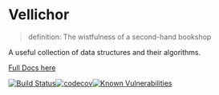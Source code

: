 # Vellichor

> definition: The wistfulness of a second-hand bookshop

A useful collection of data structures and their algorithms.

[Full Docs here](https://joegiralt.github.io/vellichor/index.html)

[![Build Status](https://travis-ci.com/joegiralt/vellichor.svg?branch=master)](https://travis-ci.com/joegiralt/vellichor)[![codecov](https://codecov.io/gh/joegiralt/vellichor/branch/master/graph/badge.svg)](https://codecov.io/gh/joegiralt/vellichor)[![Known Vulnerabilities](https://snyk.io/test/github/joegiralt/vellichor/badge.svg)](https://snyk.io/test/github/joegiralt/vellichor)
